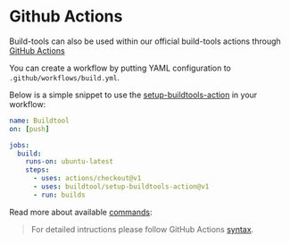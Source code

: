 # Github Actions
Build-tools can also be used within our official build-tools actions through [GitHub Actions]

You can create a workflow by putting YAML configuration to `.github/workflows/build.yml`.

Below is a simple snippet to use the [setup-buildtools-action] in your workflow:

```yaml
name: Buildtool
on: [push]

jobs:
  build:
    runs-on: ubuntu-latest
    steps:
      - uses: actions/checkout@v1
      - uses: buildtool/setup-buildtools-action@v1
      - run: builds
```

Read more about available [commands](/commands/build):

> For detailed intructions please follow GitHub Actions [syntax].

[Github Actions]: https://github.com/features/actions
[setup-buildtools-action]: https://github.com/buildtool/setup-buildtools-action
[syntax]: https://docs.github.com/en/actions/using-workflows/workflow-syntax-for-github-actions#About-yaml-syntax-for-workflows
